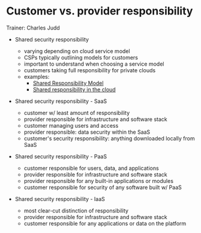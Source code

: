 # Customer vs. provider responsibility


Trainer: Charles Judd


- Shared security responsibility
  - varying depending on cloud service model
  - CSPs typically outlining models for customers
  - important to understand when choosing a service model
  - customers taking full responsibility for private clouds
  - examples:
    - [Shared Responsibility Model](https://aws.amazon.com/compliance/shared-responsibility-model/)
    - [Shared responsibility in the cloud](https://docs.microsoft.com/en-us/azure/security/fundamentals/shared-responsibility)


- Shared security responsibility - SaaS
  - customer w/ least amount of responsibility
  - provider responsible for infrastructure and software stack
  - customer managing users and access
  - provider responsible: data security within the SaaS
  - customer's security responsibility: anything downloaded locally from SaaS


- Shared security responsibility - PaaS
  - customer responsible for users, data, and applications
  - provider responsible for infrastructure and software stack
  - provider responsible for any built-in applications or modules
  - customer responsible for security of any software built w/ PaaS


- Shared security responsibility - IaaS
  - most clear-cut distinction of responsibility
  - provider responsible for infrastructure and software stack
  - customer responsible for any applications or data on the platform



